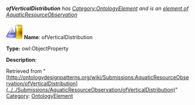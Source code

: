 ___ofVerticalDistribution__ has [Category:OntologyElement](../../Category/OntologyElement "Category:OntologyElement") and is an [element of](../../Property/ElementOf "Property:ElementOf") [AquaticResourceObservation](../../Submissions/AquaticResourceObservation "Submissions:AquaticResourceObservation")_


  




[![ObjectProperty](../../images/thumb/c/c3/ObjectProperty.gif/45px-ObjectProperty.gif)](../../Image/ObjectProperty.gif "ObjectProperty")
__Name__: ofVerticalDistribution 


__Type:__ owl:ObjectProperty 


__Description__: 





Retrieved from "[http://ontologydesignpatterns.org/wiki/Submissions:AquaticResourceObservation/ofVerticalDistribution](../../Submissions/AquaticResourceObservation/ofVerticalDistribution)"
 [Category](http://ontologydesignpatterns.org/wiki/Special:Categories "Special:Categories"): [OntologyElement](../../Category/OntologyElement "Category:OntologyElement")